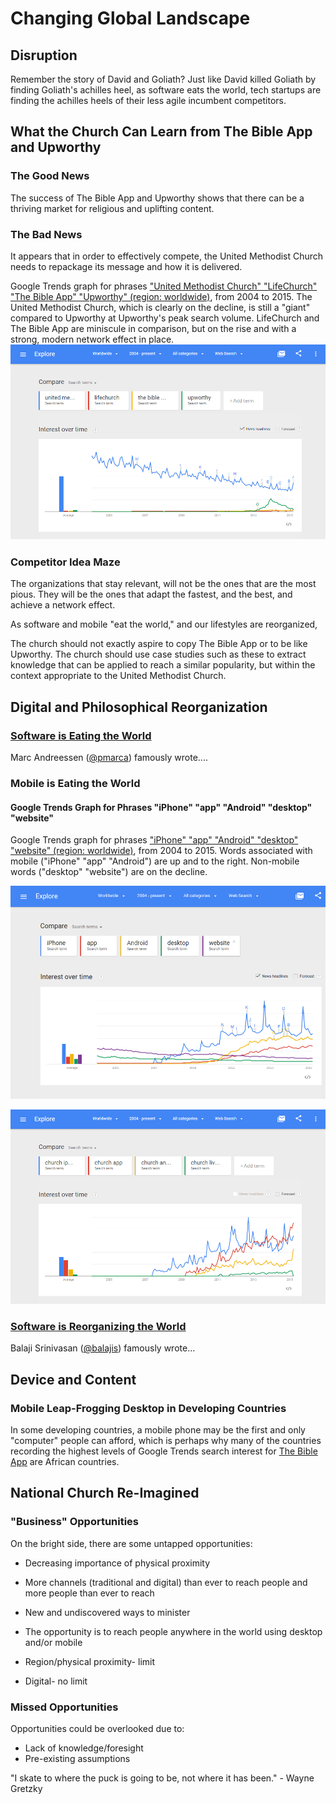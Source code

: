 # Changing Global Landscape

## Disruption
Remember the story of David and Goliath? Just like David killed Goliath by finding Goliath's achilles heel, as software eats the world, tech startups are finding the achilles heels of their less agile incumbent competitors. 

## What the Church Can Learn from The Bible App and Upworthy 

### The Good News

The success of The Bible App and Upworthy shows that there can be a thriving market for religious and uplifting content. 

### The Bad News

It appears that in order to effectively compete, the United Methodist Church needs to repackage its message and how it is delivered.

Google Trends graph for phrases ["United Methodist Church" "LifeChurch" "The Bible App" "Upworthy" (region: worldwide)](http://www.google.com/trends/explore#q=United%20Methodist%20Church%2C%20LifeChurch%2C%20The%20Bible%20App%2C%20Upworthy&cmpt=q&tz=), from 2004 to 2015. The United Methodist Church, which is clearly on the decline, is still a "giant" compared to Upworthy at Upworthy's peak search volume. LifeChurch and The Bible App are miniscule in comparison, but on the rise and with a strong, modern network effect in place. 
![](google-maps-and-trends/google-trends-united-methodist-church-lifechurch-the-bible-app-upworthy.png)

### Competitor Idea Maze

The organizations that stay relevant, will not be the ones that are the most pious. They will be the ones that adapt the fastest, and the best, and achieve a network effect. 


As software and mobile "eat the world," and our lifestyles are reorganized,

The church should not exactly aspire to copy The Bible App or to be like Upworthy. The church should use case studies such as these to extract knowledge that can be applied to reach a similar popularity, but within the context appropriate to the United Methodist Church. 



## Digital and Philosophical Reorganization

### [Software is Eating the World](http://online.wsj.com/article/SB10001424053111903480904576512250915629460.html)

Marc Andreessen ([@pmarca](https://twitter.com/pmarca)) famously wrote.... 

### Mobile is Eating the World

#### Google Trends Graph for Phrases "iPhone" "app" "Android" "desktop" "website"

Google Trends graph for phrases ["iPhone" "app" "Android" "desktop" "website" (region: worldwide)](http://www.google.com/trends/explore#q=iPhone%2C%20app%2C%20Android%2C%20desktop%2C%20website&cmpt=q&tz=), from 2004 to 2015. Words associated with mobile ("iPhone" "app" "Android") are up and to the right. Non-mobile words ("desktop" "website") are on the decline.

![](google-maps-and-trends/google-trends-iphone-app-android-desktop-website.png)

![](google-maps-and-trends/google-trends-church-iphone-church-app-church-android-church-livestream.png)

### [Software is Reorganizing the World](http://www.wired.com/2013/11/software-is-reorganizing-the-world-and-cloud-formations-could-lead-to-physical-nations)

Balaji Srinivasan ([@balajis](https://twitter.com/balajis)) famously wrote... 



## Device and Content

### Mobile Leap-Frogging Desktop in Developing Countries 

 In some developing countries, a mobile phone may be the first and only "computer" people can afford, which is perhaps why many of the countries recording the highest levels of Google Trends search interest for [The Bible App](the_bible_app_case_study.md) are African countries. 
 
## National Church Re-Imagined

### "Business" Opportunities
On the bright side, there are some untapped opportunities:
* Decreasing importance of physical proximity
* More channels (traditional and digital) than ever to reach people and more people than ever to reach
* New and undiscovered ways to minister

* The opportunity is to reach people anywhere in the world using desktop and/or mobile
* Region/physical proximity- limit
* Digital- no limit

### Missed Opportunities
Opportunities could be overlooked due to:

* Lack of knowledge/foresight
* Pre-existing assumptions

"I skate to where the puck is going to be, not where it has been." - Wayne Gretzky

















 









